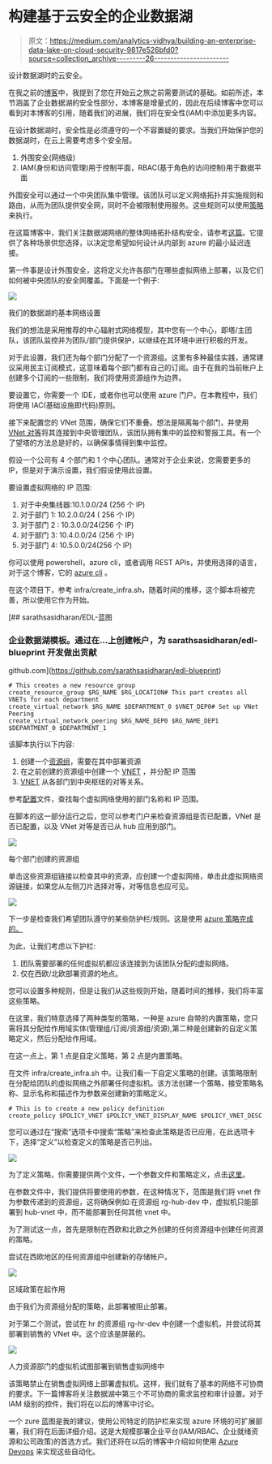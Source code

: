 # 构建基于云安全的企业数据湖

> 原文：<https://medium.com/analytics-vidhya/building-an-enterprise-data-lake-on-cloud-security-9817e526bfd0?source=collection_archive---------26----------------------->

设计数据湖时的云安全。

在我之前的[博客](/@sarathsasi87/build-an-enterprise-data-lake-on-cloud-introduction-d906eb429cc)中，我提到了您在开始云之旅之前需要测试的基础。如前所述，本节涵盖了企业数据湖的安全性部分，本博客是增量式的，因此在后续博客中您可以看到对本博客的引用，随着我们的进展，我们将在安全性(IAM)中添加更多内容。

在设计数据湖时，安全性是必须遵守的一个不容置疑的要求。当我们开始保护您的数据湖时，在云上需要考虑多个安全层。

1.  外围安全(网络级)
2.  IAM(身份和访问管理)用于控制平面，RBAC(基于角色的访问控制)用于数据平面

外围安全可以通过一个中央团队集中管理。该团队可以定义网络拓扑并实施规则和路由，从而为团队提供安全网，同时不会被限制使用服务。这些规则可以使用[策略](https://docs.microsoft.com/en-us/azure/governance/policy/overview)来执行。

在这篇博客中，我们关注数据湖网络的整体网络拓扑结构安全，请参考[这篇](https://docs.microsoft.com/en-us/azure/cloud-adoption-framework/)。它提供了各种场景供您选择，以决定您希望如何设计从内部到 azure 的最小延迟连接。

第一件事是设计外围安全，这将定义允许各部门在哪些虚拟网络上部署，以及它们如何被中央团队的安全网覆盖。下面是一个例子:

![](img/a9f97aaf4aea9ad0d7b777ba46f1a43b.png)

我们的数据湖的基本网络设置

我们的想法是采用推荐的中心辐射式网络模型，其中您有一个中心，即塔/主团队，该团队监控并为团队/部门提供保护，以继续在其环境中进行积极的开发。

对于此设置，我们还为每个部门分配了一个资源组。这里有多种最佳实践，通常建议采用民主订阅模式，这意味着每个部门都有自己的订阅。由于在我的当前帐户上创建多个订阅的一些限制，我们将使用资源组作为边界。

要设置它，你需要一个 IDE，或者你也可以使用 azure 门户。在本教程中，我们将使用 IAC(基础设施即代码)原则。

接下来配置您的 VNet 范围，确保它们不重叠。想法是隔离每个部门，并使用 [VNet 对等](https://docs.microsoft.com/en-us/azure/virtual-network/virtual-network-peering-overview)将其连接到中央管理团队，该团队拥有集中的监控和警报工具。有一个了望塔的方法总是好的，以确保事情得到集中监控。

假设一个公司有 4 个部门和 1 个中心团队。通常对于企业来说，您需要更多的 IP，但是对于演示设置，我们假设使用此设置。

要设置虚拟网络的 IP 范围:

1.  对于中央集线器:10.1.0.0/24 (256 个 IP)
2.  对于部门 1: 10.2.0.0/24 ( 256 个 IP)
3.  对于部门 2 : 10.3.0.0/24(256 个 IP)
4.  对于部门 3: 10.4.0.0/24 (256 个 IP)
5.  对于部门 4: 10.5.0.0/24(256 个 IP)

你可以使用 powershell，azure cli，或者调用 REST APIs，并使用选择的语言，对于这个博客，它的 [azure cli](https://docs.microsoft.com/en-us/cli/azure/install-azure-cli?view=azure-cli-latest) 。

在这个项目下，参考 infra/create_infra.sh，随着时间的推移，这个脚本将被完善，所以使用它作为开始。

[](https://github.com/sarathsasidharan/edl-blueprint) [## sarathsasidharan/EDL-蓝图

### 企业数据湖模板。通过在…上创建帐户，为 sarathsasidharan/edl-blueprint 开发做出贡献

github.com](https://github.com/sarathsasidharan/edl-blueprint) 

```
# This creates a new resource group 
create_resource_group $RG_NAME $RG_LOCATION# This part creates all VNETs for each department
create_virtual_network $RG_NAME $DEPARTMENT_0 $VNET_DEP0# Set up VNet Peering
create_virtual_network_peering $RG_NAME_DEP0 $RG_NAME_DEP1 $DEPARTMENT_0 $DEPARTMENT_1
```

该脚本执行以下内容:

1.  创建一个[资源组](https://github.com/sarathsasidharan/edl-blueprint/blob/master/infra/resource-group/create_rg.sh)，需要在其中部署资源
2.  在之前创建的资源组中创建一个 [VNET](https://github.com/sarathsasidharan/edl-blueprint/blob/master/infra/network/create_network.sh) ，并分配 IP 范围
3.  [VNET](https://github.com/sarathsasidharan/edl-blueprint/blob/master/infra/network/create-peering.sh) 从各部门到中央枢纽的对等关系。

参考[配置](https://github.com/sarathsasidharan/edl-blueprint/blob/master/infra/config/azure.config)文件，查找每个虚拟网络使用的部门名称和 IP 范围。

在脚本的这一部分运行之后，您可以参考门户来检查资源组是否已配置，VNet 是否已配置，以及 VNet 对等是否已从 hub 应用到部门。

![](img/ba99898dcef1857edf80d3fb6392fa5c.png)

每个部门创建的资源组

单击这些资源组链接以检查其中的资源，应创建一个虚拟网络，单击此虚拟网络资源链接，如果您从左侧刀片选择对等，对等信息也应可见。

![](img/f3a8f819bd612ab44acc71e8ecfe96d3.png)

下一步是检查我们希望团队遵守的某些防护栏/规则。这是使用 [azure 策略完成的。](https://docs.microsoft.com/en-us/azure/governance/policy/overview)

为此，让我们考虑以下护栏:

1.  团队需要部署的任何虚拟机都应该连接到为该团队分配的虚拟网络。
2.  仅在西欧/北欧部署资源的地点。

您可以设置多种规则，但是让我们从这些规则开始，随着时间的推移，我们将丰富这些策略。

在这里，我们特意选择了两种类型的策略，一种是 azure 自带的内置策略，您只需将其分配给作用域实体(管理组/订阅/资源组/资源),第二种是创建新的自定义策略定义，然后分配给作用域。

在这一点上，第 1 点是自定义策略，第 2 点是内置策略。

在文件 infra/create_infra.sh 中。让我们看一下自定义策略的创建。该策略限制在分配给团队的虚拟网络之外部署任何虚拟机。该方法创建一个策略，接受策略名称、显示名称和描述作为参数来创建新的策略定义。

```
# This is to create a new policy definition
create_policy $POLICY_VNET $POLICY_VNET_DISPLAY_NAME $POLICY_VNET_DESC
```

您可以通过在“搜索”选项卡中搜索“策略”来检查此策略是否已应用，在此选项卡下，选择“定义”以检查定义的策略是否已列出。

![](img/c3f57a1578b56ce3944721de528c515a.png)

为了定义策略，你需要提供两个文件，一个参数文件和策略定义，点击[这里](https://github.com/sarathsasidharan/edl-blueprint/tree/master/infra/policy/audit-vm-deployment-data-lake/definition)。

在参数文件中，我们提供将要使用的参数，在这种情况下，范围是我们将 vnet 作为参数传递到的资源组，这将确保例如:在资源组 rg-hub-dev 中，虚拟机只能部署到 hub-vnet 中，而不能部署到任何其他 vnet 中。

为了测试这一点，首先是限制在西欧和北欧之外创建的任何资源组中创建任何资源的策略。

尝试在西欧地区的任何资源组中创建新的存储帐户。

![](img/66f43273d98cd252b2dfe5e59f119233.png)

区域政策在起作用

由于我们为资源组分配的策略，此部署被阻止部署。

对于第二个测试，尝试在 hr 的资源组 rg-hr-dev 中创建一个虚拟机，并尝试将其部署到销售的 VNet 中。这个应该是屏蔽的。

![](img/66c030ddd7709d504debeb88822ffb55.png)

人力资源部门的虚拟机试图部署到销售虚拟网络中

该策略禁止在销售虚拟网络上部署虚拟机。这样，我们就有了基本的网络不可协商的要求。下一篇博客将关注数据湖中第三个不可协商的需求监控和审计设置。对于 IAM 级别的控件，我们将在以后的博客中讨论。

一个 zure 蓝图是我的建议，使用公司特定的防护栏来实现 azure 环境的可扩展部署，我们将在后面详细介绍。这是大规模部署企业平台(IAM/RBAC、企业就绪资源和公司政策)的首选方式。我们还将在以后的博客中介绍如何使用 [Azure Devops](https://azure.microsoft.com/en-us/services/devops/) 来实现这些自动化。